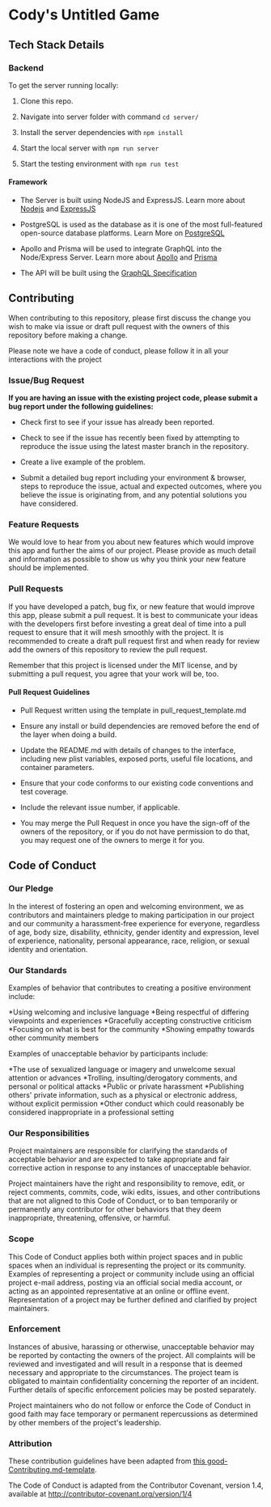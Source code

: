 # Cody's Untitled Game

## Tech Stack Details

### Backend

To get the server running locally:

  1. Clone this repo.

  2. Navigate into server folder with command `cd server/`

  3. Install the server dependencies with `npm install`

  4. Start the local server with `npm run server`

  5. Start the testing environment with `npm run test`

#### Framework

- The Server is built using NodeJS and ExpressJS. Learn more about [Nodejs](https://nodejs.org/en/docs) and [ExpressJS](https://expressjs.com)

- PostgreSQL is used as the database as it is one of the most full-featured open-source database platforms. Learn More on [PostgreSQL](https://www.postgresql.org)

- Apollo and Prisma will be used to integrate GraphQL into the Node/Express Server. Learn more about [Apollo](https://www.apollographql.com/docs/) and [Prisma](https://www.prisma.io/docs/)

- The API will be built using the [GraphQL Specification](https://spec.graphql.org)

## Contributing

When contributing to this repository, please first discuss the change you wish to make via issue or draft pull request with the owners of this repository before making a change.

Please note we have a code of conduct, please follow it in all your interactions with the project

### Issue/Bug Request

**If you are having an issue with the existing project code, please submit a bug report under the following guidelines:**

- Check first to see if your issue has already been reported.

- Check to see if the issue has recently been fixed by attempting to reproduce the issue using the latest master branch in the repository.

- Create a live example of the problem.

- Submit a detailed bug report including your environment & browser, steps to reproduce the issue, actual and expected outcomes, where you believe the issue is originating from, and any potential solutions you have considered.

### Feature Requests

We would love to hear from you about new features which would improve this app and further the aims of our project. Please provide as much detail and information as possible to show us why you think your new feature should be implemented.

### Pull Requests

If you have developed a patch, bug fix, or new feature that would improve this app, please submit a pull request. It is best to communicate your ideas with the developers first before investing a great deal of time into a pull request to ensure that it will mesh smoothly with the project. It is recommended to create a draft pull request first and when ready for review add the owners of this repository to review the pull request.

Remember that this project is licensed under the MIT license, and by submitting a pull request, you agree that your work will be, too.

#### Pull Request Guidelines

- Pull Request written using the template in pull_request_template.md

- Ensure any install or build dependencies are removed before the end of the layer when doing a build.

- Update the README.md with details of changes to the interface, including new plist variables, exposed ports, useful file locations, and container parameters.

- Ensure that your code conforms to our existing code conventions and test coverage.

- Include the relevant issue number, if applicable.

- You may merge the Pull Request in once you have the sign-off of the owners of the repository, or if you do not have permission to do that, you may request one of the owners to merge it for you.

## Code of Conduct

### Our Pledge

In the interest of fostering an open and welcoming environment, we as
contributors and maintainers pledge to making participation in our project and
our community a harassment-free experience for everyone, regardless of age, body
size, disability, ethnicity, gender identity and expression, level of experience,
nationality, personal appearance, race, religion, or sexual identity and
orientation.

### Our Standards

Examples of behavior that contributes to creating a positive environment include:

*Using welcoming and inclusive language
*Being respectful of differing viewpoints and experiences
*Gracefully accepting constructive criticism
*Focusing on what is best for the community
*Showing empathy towards other community members

Examples of unacceptable behavior by participants include:

*The use of sexualized language or imagery and unwelcome sexual attention or
advances
*Trolling, insulting/derogatory comments, and personal or political attacks
*Public or private harassment
*Publishing others' private information, such as a physical or electronic
  address, without explicit permission
*Other conduct which could reasonably be considered inappropriate in a
  professional setting

### Our Responsibilities

Project maintainers are responsible for clarifying the standards of acceptable
behavior and are expected to take appropriate and fair corrective action in
response to any instances of unacceptable behavior.

Project maintainers have the right and responsibility to remove, edit, or
reject comments, commits, code, wiki edits, issues, and other contributions
that are not aligned to this Code of Conduct, or to ban temporarily or
permanently any contributor for other behaviors that they deem inappropriate,
threatening, offensive, or harmful.

### Scope

This Code of Conduct applies both within project spaces and in public spaces
when an individual is representing the project or its community. Examples of
representing a project or community include using an official project e-mail
address, posting via an official social media account, or acting as an appointed
representative at an online or offline event. Representation of a project may be
further defined and clarified by project maintainers.

### Enforcement

Instances of abusive, harassing or otherwise, unacceptable behavior may be
reported by contacting the owners of the project. All
complaints will be reviewed and investigated and will result in a response that
is deemed necessary and appropriate to the circumstances. The project team is
obligated to maintain confidentiality concerning the reporter of an incident.
Further details of specific enforcement policies may be posted separately.

Project maintainers who do not follow or enforce the Code of Conduct in good
faith may face temporary or permanent repercussions as determined by other
members of the project's leadership.

### Attribution

These contribution guidelines have been adapted from [this good-Contributing.md-template](https://gist.github.com/PurpleBooth/b24679402957c63ec426).

The Code of Conduct is adapted from the Contributor Covenant, version 1.4, available at http://contributor-covenant.org/version/1/4

